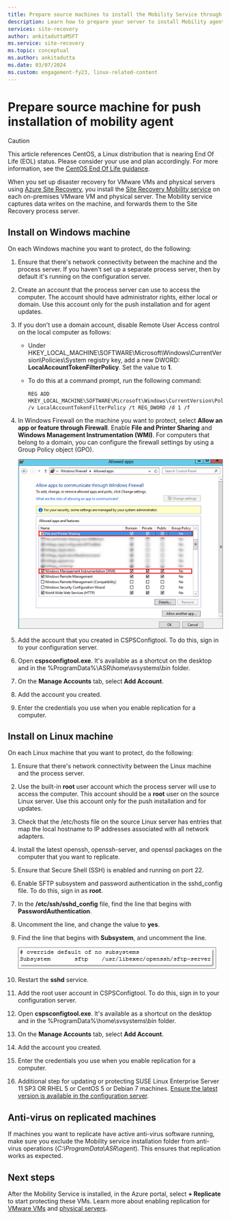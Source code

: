 ```yaml
---
title: Prepare source machines to install the Mobility Service through push installation for disaster recovery of VMware VMs and physical servers to Azure | Microsoft Docs
description: Learn how to prepare your server to install Mobility agent through push installation for disaster recovery of VMware VMs and physical servers to Azure using the  Azure Site Recovery service.
services: site-recovery
author: ankitaduttaMSFT
ms.service: site-recovery
ms.topic: conceptual
ms.author: ankitadutta
ms.date: 03/07/2024
ms.custom: engagement-fy23, linux-related-content
---
```


# Prepare source machine for push installation of mobility agent

> [!CAUTION]
> This article references CentOS, a Linux distribution that is nearing End Of Life (EOL) status. Please consider your use and plan accordingly. For more information, see the [CentOS End Of Life guidance](~/articles/virtual-machines/workloads/centos/centos-end-of-life.md).

When you set up disaster recovery for VMware VMs and physical servers using [Azure Site Recovery](site-recovery-overview.md), you install the [Site Recovery Mobility service](vmware-physical-mobility-service-overview.md) on each on-premises VMware VM and physical server.  The Mobility service captures data writes on the machine, and forwards them to the Site Recovery process server.

## Install on Windows machine

On each Windows machine you want to protect, do the following:

1. Ensure that there's network connectivity between the machine and the process server. If you haven't set up a separate process server, then by default it's running on the configuration server.
1. Create an account that the process server can use to access the computer. The account should have administrator rights, either local or domain. Use this account only for the push installation and for agent updates.
2. If you don't use a domain account, disable Remote User Access control on the local computer as follows:
    - Under  HKEY_LOCAL_MACHINE\SOFTWARE\Microsoft\Windows\CurrentVersion\Policies\System registry key, add a new DWORD: **LocalAccountTokenFilterPolicy**. Set the value to **1**.
    -  To do this at a command prompt, run the following command:
    
       ```
       REG ADD HKEY_LOCAL_MACHINE\SOFTWARE\Microsoft\Windows\CurrentVersion\Policies\System /v LocalAccountTokenFilterPolicy /t REG_DWORD /d 1 /f
       ```

3. In Windows Firewall on the machine you want to protect, select **Allow an app or feature through Firewall**. Enable **File and Printer Sharing** and **Windows Management Instrumentation (WMI)**. For computers that belong to a domain, you can configure the firewall settings by using a Group Policy object (GPO).

   ![Firewall settings](./media/vmware-azure-install-mobility-service/mobility1.png)

4. Add the account that you created in CSPSConfigtool. To do this, sign in to your configuration server.
5. Open **cspsconfigtool.exe**. It's available as a shortcut on the desktop and in the %ProgramData%\ASR\home\svsystems\bin folder.
6. On the **Manage Accounts** tab, select **Add Account**.
7. Add the account you created.
8. Enter the credentials you use when you enable replication for a computer.

## Install on Linux machine

On each Linux machine that you want to protect, do the following:

1. Ensure that there's network connectivity between the Linux machine and the process server.
2. Use the built-in **root** user account which the process server will use to access the computer. This account should be a **root** user on the source Linux server. Use this account only for the push installation and for updates.
3. Check that the /etc/hosts file on the source Linux server has entries that map the local hostname to IP addresses associated with all network adapters.
4. Install the latest openssh, openssh-server, and openssl packages on the computer that you want to replicate.
5. Ensure that Secure Shell (SSH) is enabled and running on port 22.
4. Enable SFTP subsystem and password authentication in the sshd_config file. To do this, sign in as **root**.
5. In the **/etc/ssh/sshd_config** file, find the line that begins with **PasswordAuthentication**.
6. Uncomment the line, and change the value to **yes**.
7. Find the line that begins with **Subsystem**, and uncomment the line.

      ![Linux](./media/vmware-azure-install-mobility-service/mobility2.png)

8. Restart the **sshd** service.
9. Add the root user account in CSPSConfigtool. To do this, sign in to your configuration server.
10. Open **cspsconfigtool.exe**. It's available as a shortcut on the desktop and in the %ProgramData%\home\svsystems\bin folder.
11. On the **Manage Accounts** tab, select **Add Account**.
12. Add the account you created.
13. Enter the credentials you use when you enable replication for a computer.
1. Additional step for updating or protecting SUSE Linux Enterprise Server 11 SP3 OR RHEL 5 or CentOS 5 or Debian 7 machines. [Ensure the latest version is available in the configuration server](vmware-physical-mobility-service-overview.md#download-latest-mobility-agent-installer-for-suse-11-sp3-suse-11-sp4-rhel-5-cent-os-5-debian-7-debian-8-debian-9-oracle-linux-6-and-ubuntu-1404-server).

## Anti-virus on replicated machines

If machines you want to replicate have active anti-virus software running, make sure you exclude the Mobility service installation folder from anti-virus operations (*C:\ProgramData\ASR\agent*). This ensures that replication works as expected.

## Next steps

After the Mobility Service is installed, in the Azure portal, select **+ Replicate** to start protecting these VMs. Learn more about enabling replication for [VMware VMs](vmware-azure-enable-replication.md) and [physical servers](physical-azure-disaster-recovery.md#enable-replication).
